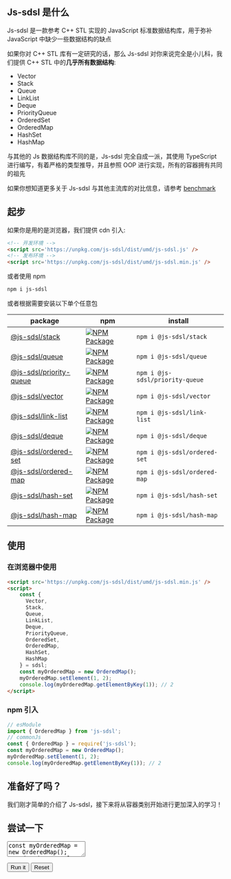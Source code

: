 ## Js-sdsl 是什么

Js-sdsl 是一款参考 C++ STL 实现的 JavaScript 标准数据结构库，用于弥补 JavaScript 中缺少一些数据结构的缺点

如果你对 C++ STL 库有一定研究的话，那么 Js-sdsl 对你来说完全是小儿科，我们提供 C++ STL 中的**几乎所有数据结构**:

- Vector
- Stack
- Queue
- LinkList
- Deque
- PriorityQueue
- OrderedSet
- OrderedMap
- HashSet
- HashMap

与其他的 Js 数据结构库不同的是，Js-sdsl 完全自成一派，其使用 TypeScript 进行编写，有着严格的类型推导，并且参照 OOP 进行实现，所有的容器拥有共同的祖先

如果你想知道更多关于 Js-sdsl 与其他主流库的对比信息，请参考 [benchmark](/zh-cn/test/benchmark)

## 起步

如果你是用的是浏览器，我们提供 cdn 引入:

```html
<!-- 开发环境 -->
<script src='https://unpkg.com/js-sdsl/dist/umd/js-sdsl.js' />
<!-- 发布环境 -->
<script src='https://unpkg.com/js-sdsl/dist/umd/js-sdsl.min.js' />
```

或者使用 npm

```bash
npm i js-sdsl
```

或者根据需要安装以下单个任意包

| package                                                                                 | npm                                                                                                                           | install                         |
|-----------------------------------------------------------------------------------------|-------------------------------------------------------------------------------------------------------------------------------|---------------------------------|
| [@js-sdsl/stack](https://js-sdsl.github.io/js-sdsl/classes/Stack.html)                  | [![NPM Package](https://img.shields.io/npm/v/@js-sdsl/stack)](https://www.npmjs.com/package/@js-sdsl/stack)                   | `npm i @js-sdsl/stack`          |
| [@js-sdsl/queue](https://js-sdsl.github.io/js-sdsl/classes/Queue.html)                  | [![NPM Package](https://img.shields.io/npm/v/@js-sdsl/queue)](https://www.npmjs.com/package/@js-sdsl/queue)                   | `npm i @js-sdsl/queue`          |
| [@js-sdsl/priority-queue](https://js-sdsl.github.io/js-sdsl/classes/PriorityQueue.html) | [![NPM Package](https://img.shields.io/npm/v/@js-sdsl/priority-queue)](https://www.npmjs.com/package/@js-sdsl/priority-queue) | `npm i @js-sdsl/priority-queue` |
| [@js-sdsl/vector](https://js-sdsl.github.io/js-sdsl/classes/Vector.html)                | [![NPM Package](https://img.shields.io/npm/v/@js-sdsl/vector)](https://www.npmjs.com/package/@js-sdsl/vector)                 | `npm i @js-sdsl/vector`         |
| [@js-sdsl/link-list](https://js-sdsl.github.io/js-sdsl/classes/LinkList.html)           | [![NPM Package](https://img.shields.io/npm/v/@js-sdsl/link-list)](https://www.npmjs.com/package/@js-sdsl/link-list)           | `npm i @js-sdsl/link-list`      |
| [@js-sdsl/deque](https://js-sdsl.github.io/js-sdsl/classes/Deque.html)                  | [![NPM Package](https://img.shields.io/npm/v/@js-sdsl/deque)](https://www.npmjs.com/package/@js-sdsl/deque)                   | `npm i @js-sdsl/deque`          |
| [@js-sdsl/ordered-set](https://js-sdsl.github.io/js-sdsl/classes/OrderedSet.html)       | [![NPM Package](https://img.shields.io/npm/v/@js-sdsl/ordered-set)](https://www.npmjs.com/package/@js-sdsl/ordered-set)       | `npm i @js-sdsl/ordered-set`    |
| [@js-sdsl/ordered-map](https://js-sdsl.github.io/js-sdsl/classes/OrderedMap.html)       | [![NPM Package](https://img.shields.io/npm/v/@js-sdsl/ordered-map)](https://www.npmjs.com/package/@js-sdsl/ordered-map)       | `npm i @js-sdsl/ordered-map`    |
| [@js-sdsl/hash-set](https://js-sdsl.github.io/js-sdsl/classes/HashSet.html)             | [![NPM Package](https://img.shields.io/npm/v/@js-sdsl/hash-set)](https://www.npmjs.com/package/@js-sdsl/hash-set)             | `npm i @js-sdsl/hash-set`       |
| [@js-sdsl/hash-map](https://js-sdsl.github.io/js-sdsl/classes/HashMap.html)             | [![NPM Package](https://img.shields.io/npm/v/@js-sdsl/hash-map)](https://www.npmjs.com/package/@js-sdsl/hash-map)             | `npm i @js-sdsl/hash-map`       |


## 使用

### 在浏览器中使用

```html
<script src='https://unpkg.com/js-sdsl/dist/umd/js-sdsl.min.js' />
<script>
    const { 
      Vector,
      Stack,
      Queue,
      LinkList,
      Deque,
      PriorityQueue,
      OrderedSet,
      OrderedMap,
      HashSet,
      HashMap
    } = sdsl;
    const myOrderedMap = new OrderedMap();
    myOrderedMap.setElement(1, 2);
    console.log(myOrderedMap.getElementByKey(1)); // 2
</script>
```

### npm 引入

```typescript
// esModule
import { OrderedMap } from 'js-sdsl';
// commonJs
const { OrderedMap } = require('js-sdsl');
const myOrderedMap = new OrderedMap();
myOrderedMap.setElement(1, 2);
console.log(myOrderedMap.getElementByKey(1)); // 2
```

## 准备好了吗？

我们刚才简单的介绍了 Js-sdsl，接下来将从容器类别开始进行更加深入的学习！

## 尝试一下

<p>
<textarea id='input'>
const myOrderedMap = new OrderedMap();
myOrderedMap.setElement(1, 2);
console.log(myOrderedMap.getElementByKey(1)); // 2
</textarea>
</p>

<div id='output'></div>

<button id='run'>Run it</button>
<button id='reset'>Reset</button>
